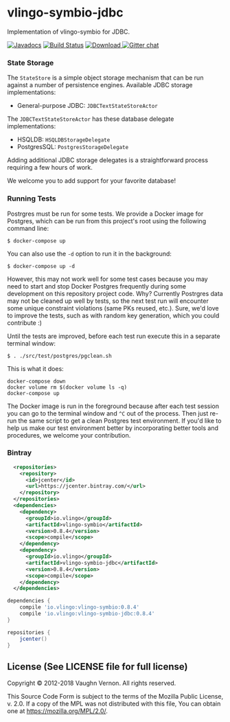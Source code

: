 # vlingo-symbio-jdbc
Implementation of vlingo-symbio for JDBC.

[![Javadocs](http://javadoc.io/badge/io.vlingo/vlingo-symbio-jdbc.svg?color=brightgreen)](http://javadoc.io/doc/io.vlingo/vlingo-symbio-jdbc) [![Build Status](https://travis-ci.org/vlingo/vlingo-symbio-jdbc.svg?branch=master)](https://travis-ci.org/vlingo/vlingo-symbio-jdbc) [ ![Download](https://api.bintray.com/packages/vlingo/vlingo-platform-java/vlingo-symbio-jdbc/images/download.svg) ](https://bintray.com/vlingo/vlingo-platform-java/vlingo-symbio-jdbc/_latestVersion) [![Gitter chat](https://badges.gitter.im/gitterHQ/gitter.png)](https://gitter.im/vlingo-platform-java/symbio)

### State Storage
The `StateStore` is a simple object storage mechanism that can be run against a number of persistence engines.
Available JDBC storage implementations:

   - General-purpose JDBC: `JDBCTextStateStoreActor`

The `JDBCTextStateStoreActor` has these database delegate implementations:

   - HSQLDB: `HSQLDBStorageDelegate`
   - PostgresSQL: `PostgresStorageDelegate`

Adding additional JDBC storage delegates is a straightforward process requiring a few hours of work.

We welcome you to add support for your favorite database!

### Running Tests

Postrgres must be run for some tests. We provide a Docker image for Postgres, which can be run from this project's root using the following command line:

`$ docker-compose up`

You can also use the `-d` option to run it in the background:

`$ docker-compose up -d`

However, this may not work well for some test cases because you may need to start and stop Docker Postgres frequently during some development on this repository project code. Why? Currently Postrgres data may not be cleaned up well by tests, so the next test run will encounter some unique constraint violations (same PKs reused, etc.). Sure, we'd love to improve the tests, such as with random key generation, which you could contribute :)

Until the tests are improved, before each test run execute this in a separate terminal window:

`$ . ./src/test/postgres/pgclean.sh`

This is what it does:

```# start postgres in docker with a clean data for test
docker-compose down
docker volume rm $(docker volume ls -q)
docker-compose up
```

The Docker image is run in the foreground because after each test session you can go to the terminal window and `^C` out of the process. Then just re-run the same script to get a clean Postgres test environment. If you'd like to help us make our test environment better by incorporating better tools and procedures, we welcome your contribution.

### Bintray

```xml
  <repositories>
    <repository>
      <id>jcenter</id>
      <url>https://jcenter.bintray.com/</url>
    </repository>
  </repositories>
  <dependencies>
    <dependency>
      <groupId>io.vlingo</groupId>
      <artifactId>vlingo-symbio</artifactId>
      <version>0.8.4</version>
      <scope>compile</scope>
    </dependency>
    <dependency>
      <groupId>io.vlingo</groupId>
      <artifactId>vlingo-symbio-jdbc</artifactId>
      <version>0.8.4</version>
      <scope>compile</scope>
    </dependency>
  </dependencies>
```

```gradle
dependencies {
    compile 'io.vlingo:vlingo-symbio:0.8.4'
    compile 'io.vlingo:vlingo-symbio-jdbc:0.8.4'
}

repositories {
    jcenter()
}
```

License (See LICENSE file for full license)
-------------------------------------------
Copyright © 2012-2018 Vaughn Vernon. All rights reserved.

This Source Code Form is subject to the terms of the
Mozilla Public License, v. 2.0. If a copy of the MPL
was not distributed with this file, You can obtain
one at https://mozilla.org/MPL/2.0/.
